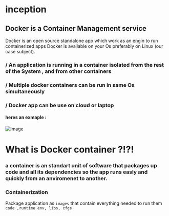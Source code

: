# inception
## Docker is a Container Management service
Docker is an open source standalone app which work as an engin to run containerized apps
Docker is available on your Os preferably on Linux (our case subject).

### / An application is running in a container isolated from the rest of the System , and from other containers 
### / Multiple docker containers can be run in same Os simultaneously 
### / Docker app can be use on cloud or laptop
 
#### heres an exmaple :
![image](https://github.com/Kuroi042/inception/assets/26288711/1d93ff0e-2faf-4f06-9b43-9bdddd8aedc9)

# What is Docker container ?!?!
###  a container is an standart unit of software  that packages up code and all its dependencies so the app runs easly and quickly  from an anviromenet to another.

### Containerization
 Package application as `images` that contain everything needed to run them `code ,runtime env, libs, cfgs`
